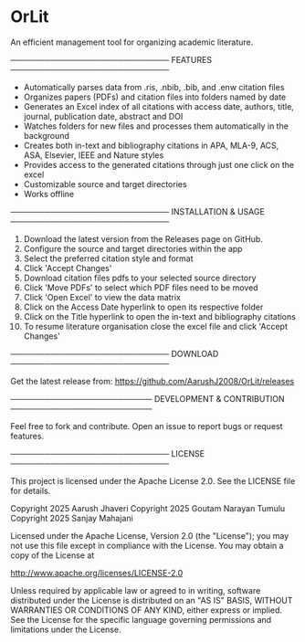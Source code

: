# OrLit
An efficient management tool for organizing academic literature.

────────────────────────────
FEATURES
────────────────────────────
- Automatically parses data from .ris, .nbib, .bib, and .enw citation files
- Organizes papers (PDFs) and citation files into folders named by date
- Generates an Excel index of all citations with access date, authors, title, journal, publication date, abstract and DOI
- Watches folders for new files and processes them automatically in the background
- Creates both in-text and bibliography citations in APA, MLA-9, ACS, ASA, Elsevier, IEEE and Nature styles
- Provides access to the generated citations through just one click on the excel
- Customizable source and target directories
- Works offline

────────────────────────────
INSTALLATION & USAGE
────────────────────────────

1. Download the latest version from the Releases page on GitHub.
2. Configure the source and target directories within the app
3. Select the preferred citation style and format
4. Click 'Accept Changes'
5. Download citation files pdfs to your selected source directory
6. Click 'Move PDFs' to select which PDF files need to be moved
7. Click 'Open Excel' to view the data matrix
8. Click on the Access Date hyperlink to open its respective folder
9. Click on the Title hyperlink to open the in-text and bibliography citations 
10. To resume literature organisation close the excel file and click 'Accept Changes'


────────────────────────────
DOWNLOAD
────────────────────────────

Get the latest release from:
https://github.com/AarushJ2008/OrLit/releases

─────────────────────────
DEVELOPMENT & CONTRIBUTION
─────────────────────────

Feel free to fork and contribute. Open an issue to report bugs or request features.

────────────────────────────
LICENSE
────────────────────────────

This project is licensed under the Apache License 2.0.
See the LICENSE file for details.

Copyright 2025 Aarush Jhaveri
Copyright 2025 Goutam Narayan Tumulu
Copyright 2025 Sanjay Mahajani

Licensed under the Apache License, Version 2.0 (the "License");
you may not use this file except in compliance with the License.
You may obtain a copy of the License at

http://www.apache.org/licenses/LICENSE-2.0

Unless required by applicable law or agreed to in writing, software
distributed under the License is distributed on an "AS IS" BASIS,
WITHOUT WARRANTIES OR CONDITIONS OF ANY KIND, either express or implied.
See the License for the specific language governing permissions and
limitations under the License.
